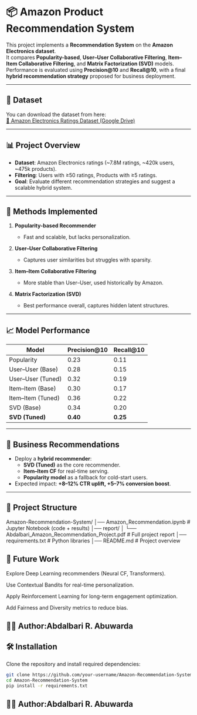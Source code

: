 # 📦 Amazon Product Recommendation System

This project implements a **Recommendation System** on the **Amazon Electronics dataset**.  
It compares **Popularity-based**, **User–User Collaborative Filtering**, **Item–Item Collaborative Filtering**, and **Matrix Factorization (SVD)** models.  
Performance is evaluated using **Precision@10** and **Recall@10**, with a final **hybrid recommendation strategy** proposed for business deployment.  

---
## 📂 Dataset  
You can download the dataset from here:  
[🔗 Amazon Electronics Ratings Dataset (Google Drive)](https://drive.google.com/file/d/1XahZcR287ke7j48I7-oj0KzmmwSSvA3Y/view?usp=sharing)

---
## 📊 Project Overview
- **Dataset**: Amazon Electronics ratings (~7.8M ratings, ~420k users, ~475k products).  
- **Filtering**: Users with ≥50 ratings, Products with ≥5 ratings.  
- **Goal**: Evaluate different recommendation strategies and suggest a scalable hybrid system.  

---

## 🧰 Methods Implemented
1. **Popularity-based Recommender**  
   - Fast and scalable, but lacks personalization.  

2. **User–User Collaborative Filtering**  
   - Captures user similarities but struggles with sparsity.  

3. **Item–Item Collaborative Filtering**  
   - More stable than User–User, used historically by Amazon.  

4. **Matrix Factorization (SVD)**  
   - Best performance overall, captures hidden latent structures.  

---

## 📈 Model Performance
| Model                  | Precision@10 | Recall@10 |
|-------------------------|--------------|-----------|
| Popularity              | 0.23         | 0.11      |
| User–User (Base)        | 0.28         | 0.15      |
| User–User (Tuned)       | 0.32         | 0.19      |
| Item–Item (Base)        | 0.30         | 0.17      |
| Item–Item (Tuned)       | 0.36         | 0.22      |
| SVD (Base)              | 0.34         | 0.20      |
| **SVD (Tuned)**         | **0.40**     | **0.25**  |

---

## 🚀 Business Recommendations
- Deploy a **hybrid recommender**:
  - **SVD (Tuned)** as the core recommender.  
  - **Item–Item CF** for real-time serving.  
  - **Popularity model** as a fallback for cold-start users.  
- Expected impact: **+8–12% CTR uplift, +5–7% conversion boost**.  

---

## 📂 Project Structure

Amazon-Recommendation-System/
│── Amazon_Recommendation.ipynb   # Jupyter Notebook (code + results)
│── report/
│   └── Abdalbari_Amazon_Recommendation_Project.pdf   # Full project report
│── requirements.txt               # Python libraries
│── README.md                      # Project overview

## 📌 Future Work
Explore Deep Learning recommenders (Neural CF, Transformers).

Use Contextual Bandits for real-time personalization.

Apply Reinforcement Learning for long-term engagement optimization.

Add Fairness and Diversity metrics to reduce bias.
## 👨‍💻 Author:Abdalbari R. Abuwarda
## 🛠️ Installation
Clone the repository and install required dependencies:
```bash
git clone https://github.com/your-username/Amazon-Recommendation-System.git
cd Amazon-Recommendation-System
pip install -r requirements.txt
```
## 👨‍💻 Author:Abdalbari R. Abuwarda
